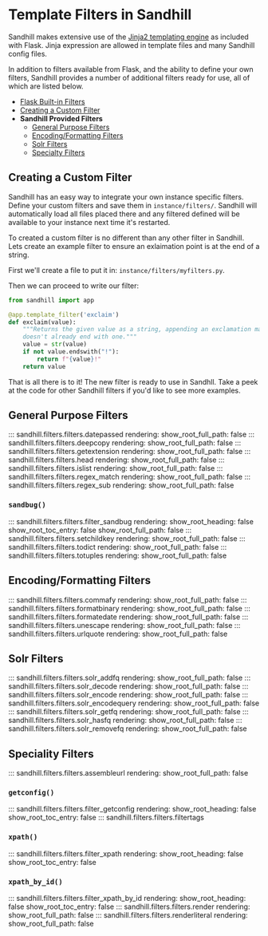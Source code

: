 # Template Filters in Sandhill
Sandhill makes extensive use of the [Jinja2 templating engine](https://jinja.palletsprojects.com/en/3.0.x/templates/)
as included with Flask. Jinja expression are allowed in template files and many Sandhill config files.

In addition to filters available from Flask, and the ability to define your own filters, Sandhill provides
a number of additional filters ready for use, all of which are listed below.

* [Flask Built-in Filters](https://jinja.palletsprojects.com/en/3.0.x/templates/#builtin-filters)
* [Creating a Custom Filter](#creating-a-custom-filter)
* **Sandhill Provided Filters**
    - [General Purpose Filters](#general-purpose-filters)
    - [Encoding/Formatting Filters](#encodingformatting-filters)
    - [Solr Filters](#solr-filters)
    - [Specialty Filters](#specialty-filters)

## Creating a Custom Filter
Sandhill has an easy way to integrate your own instance specific filters. Define your custom filters
and save them in `instance/filters/`. Sandhill will automatically load all files placed there and
any filtered defined will be available to your instance next time it's restarted.

To created a custom filter is no different than any other filter in Sandhill. Lets create an
example filter to ensure an exlaimation point is at the end of a string.

First we'll create a file to put it in: `instance/filters/myfilters.py`.

Then we can proceed to write our filter:
```python
from sandhill import app

@app.template_filter('exclaim')
def exclaim(value):
    """Returns the given value as a string, appending an exclamation mark if it
    doesn't already end with one."""
    value = str(value)
    if not value.endswith("!"):
        return f"{value}!"
    return value
```

That is all there is to it! The new filter is ready to use in Sandhll. Take a peek at the code
for other Sandhill filters if you'd like to see more examples.

## General Purpose Filters
::: sandhill.filters.filters.datepassed
    rendering:
      show_root_full_path: false
::: sandhill.filters.filters.deepcopy
    rendering:
      show_root_full_path: false
::: sandhill.filters.filters.getextension
    rendering:
      show_root_full_path: false
::: sandhill.filters.filters.head
    rendering:
      show_root_full_path: false
::: sandhill.filters.filters.islist
    rendering:
      show_root_full_path: false
::: sandhill.filters.filters.regex_match
    rendering:
      show_root_full_path: false
::: sandhill.filters.filters.regex_sub
    rendering:
      show_root_full_path: false
### `sandbug()`
::: sandhill.filters.filters.filter_sandbug
    rendering:
      show_root_heading: false
      show_root_toc_entry: false
      show_root_full_path: false
::: sandhill.filters.filters.setchildkey
    rendering:
      show_root_full_path: false
::: sandhill.filters.filters.todict
    rendering:
      show_root_full_path: false
::: sandhill.filters.filters.totuples
    rendering:
      show_root_full_path: false

## Encoding/Formatting Filters
::: sandhill.filters.filters.commafy
    rendering:
      show_root_full_path: false
::: sandhill.filters.filters.formatbinary
    rendering:
      show_root_full_path: false
::: sandhill.filters.filters.formatedate
    rendering:
      show_root_full_path: false
::: sandhill.filters.filters.unescape
    rendering:
      show_root_full_path: false
::: sandhill.filters.filters.urlquote
    rendering:
      show_root_full_path: false

## Solr Filters
::: sandhill.filters.filters.solr_addfq
    rendering:
      show_root_full_path: false
::: sandhill.filters.filters.solr_decode
    rendering:
      show_root_full_path: false
::: sandhill.filters.filters.solr_encode
    rendering:
      show_root_full_path: false
::: sandhill.filters.filters.solr_encodequery
    rendering:
      show_root_full_path: false
::: sandhill.filters.filters.solr_getfq
    rendering:
      show_root_full_path: false
::: sandhill.filters.filters.solr_hasfq
    rendering:
      show_root_full_path: false
::: sandhill.filters.filters.solr_removefq
    rendering:
      show_root_full_path: false

## Speciality Filters
::: sandhill.filters.filters.assembleurl
    rendering:
      show_root_full_path: false
### `getconfig()`
::: sandhill.filters.filters.filter_getconfig
    rendering:
      show_root_heading: false
      show_root_toc_entry: false
::: sandhill.filters.filters.filtertags
### `xpath()`
::: sandhill.filters.filters.filter_xpath
    rendering:
      show_root_heading: false
      show_root_toc_entry: false
### `xpath_by_id()`
::: sandhill.filters.filters.filter_xpath_by_id
    rendering:
      show_root_heading: false
      show_root_toc_entry: false
::: sandhill.filters.filters.render
    rendering:
      show_root_full_path: false
::: sandhill.filters.filters.renderliteral
    rendering:
      show_root_full_path: false
